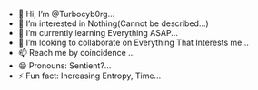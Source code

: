 - 👋 Hi, I’m @Turbocyb0rg...
- 👀 I’m interested in Nothing(Cannot be described...)
- 🌱 I’m currently learning Everything ASAP...
- 💞️ I’m looking to collaborate on Everything That Interests me...
- 📫 Reach me by coincidence ...
- 😄 Pronouns: Sentient?...
- ⚡ Fun fact: Increasing Entropy, Time...

<!---
Turbocyb0rg/Turbocyb0rg is a ✨ special ✨ repository because its `README.md` (this file) appears on your GitHub profile.
You can click the Preview link to take a look at your changes.
--->
